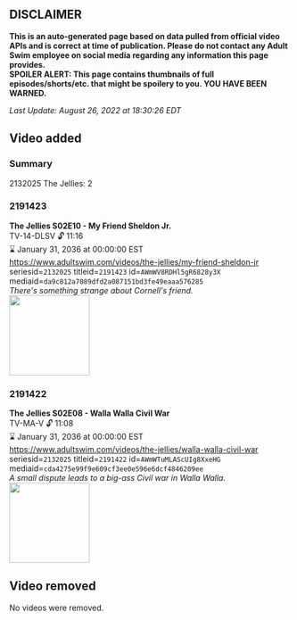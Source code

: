 ## DISCLAIMER
**This is an auto-generated page based on data pulled from official video APIs and is correct at time of publication. Please do not contact any Adult Swim employee on social media regarding any information this page provides.**  
**SPOILER ALERT: This page contains thumbnails of full episodes/shorts/etc. that might be spoilery to you. YOU HAVE BEEN WARNED.**  

_Last Update: August 26, 2022 at 18:30:26 EDT_
## Video added
### Summary
2132025 The Jellies: 2  
### 2191423
**The Jellies S02E10 - My Friend Sheldon Jr.**  
TV-14-DLSV 🔓 11:16  
⌛ January 31, 2036 at 00:00:00 EST  
https://www.adultswim.com/videos/the-jellies/my-friend-sheldon-jr  
seriesid=`2132025` titleid=`2191423` id=`AWmWV8RDHl5gR6828y3X` mediaid=`da9c812a7089dfd2a087151bd3fe49eaaa576285`  
_There's something strange about Cornell's friend._  
<a href="https://i.cdn.turner.com/adultswim/big/image-upload/thumbnails/thumb-2_image-156043847819613.jpg"><img src="https://i.cdn.turner.com/adultswim/big/image-upload/thumbnails/thumb-2_image-156043847819613.jpg" height="144px" /></a>
### 2191422
**The Jellies S02E08 - Walla Walla Civil War**  
TV-MA-V 🔓 11:08  
⌛ January 31, 2036 at 00:00:00 EST  
https://www.adultswim.com/videos/the-jellies/walla-walla-civil-war  
seriesid=`2132025` titleid=`2191422` id=`AWmWTuMLAScUIg8XxeHG` mediaid=`cda4275e99f9e609cf3ee0e596e6dcf4846209ee`  
_A small dispute leads to a big-ass Civil war in Walla Walla._  
<a href="https://i.cdn.turner.com/adultswim/big/image-upload/thumbnails/thumb-2_image-156036488035418.jpg"><img src="https://i.cdn.turner.com/adultswim/big/image-upload/thumbnails/thumb-2_image-156036488035418.jpg" height="144px" /></a>
## Video removed
No videos were removed.  
